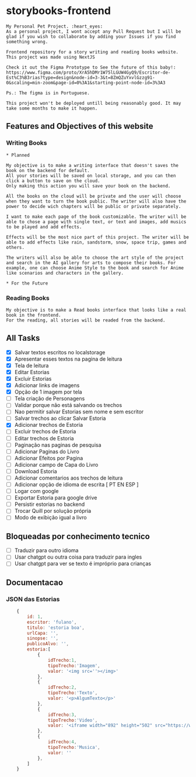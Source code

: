 # storybooks-frontend
    My Personal Pet Project. :heart_eyes:
    As a personal project, I wont accept any Pull Request but I will be glad if you wish to collaborate by adding your Issues if you find something wrong.

    Frontend repository for a story writing and reading books website.
    This project was made using NextJS

    Check it out the Figma Prototype to See the future of this baby!:
    https://www.figma.com/proto/XrA5hDMr1W75lLGUW4GyQ9/Escritor-de-Est%C3%B3rias?type=design&node-id=3-3&t=8ZmQZuYxvlGzzg91-0&scaling=min-zoom&page-id=0%3A1&starting-point-node-id=3%3A3

    Ps.: The figma is in Portuguese.

    This project won't be deployed untill being reasonably good. It may take some months to make it happen.

## Features and Objectives of this website

### Writing Books
    * Planned

    My objective is to make a writing interface that doesn't saves the book on the backend for default.
    All your stories will be saved on local storage, and you can then click a button to save on the cloud.
    Only making this action you will save your book on the backend.

    All the books on the cloud will be private and the user will choose when they want to turn the book public. The writer will also have the power to decide wich chapters will be public or private separately.

    I want to make each page of the book customizable. The writer will be able to chose a page with single text, or text and images, add musics to be played and add effects.

    Effects will be the most nice part of this project. The writer will be able to add effects like rain, sandstorm, snow, space trip, games and others.

    The writers will also be able to choose the art style of the project and search in the AI gallery for arts to compose their books. For example, one can choose Anime Style to the book and search for Anime like scenarios and characters in the gallery.

    * For the Future
    

### Reading Books
    My objective is to make a Read books interface that looks like a real book in the frontend.
    For the reading, all stories will be readed from the backend.

## All Tasks

* [x] Salvar textos escritos no localstorage
* [x] Apresentar esses textos na pagina de leitura
* [x] Tela de leitura
* [x] Editar Estorias
* [x] Excluir Estorias
* [x] Adicionar links de imagens
* [x] Opção de 1 imagem por tela
* [ ] Tela criação de Personagens
* [ ] Validar porque não está salvando os trechos
* [ ] Nao permitir salvar Estorias sem nome e sem escritor
* [ ] Salvar trechos ao clicar Salvar Estoria
* [x] Adicionar trechos de Estoria
* [ ] Excluir trechos de Estoria
* [ ] Editar trechos de Estoria
* [ ] Paginação nas paginas de pesquisa
* [ ] Adicionar Paginas do Livro
* [ ] Adicionar Efeitos por Pagina
* [ ] Adicionar campo de Capa do Livro
* [ ] Download Estoria
* [ ] Adicionar comentarios aos trechos de leitura
* [ ] Adicionar opção de idioma de escrita [ PT EN ESP ]
* [ ] Logar com google
* [ ] Exportar Estoria para google drive
* [ ] Persistir estorias no backend
* [ ] Trocar Quill por solução própria
* [ ] Modo de exibição igual a livro

## Bloqueadas por conhecimento tecnico
* [ ] Traduzir para outro idioma
* [ ] Usar chatgpt ou outra coisa para traduzir para ingles
* [ ] Usar chatgpt para ver se texto é impróprio para crianças

## Documentacao

### JSON das Estorias

```javascript
    {
        id: 1,
        escritor: 'fulano',
        titulo: 'estoria boa',
        urlCapa: '',
        sinopse: '',
        publicoAlvo: '',
        estoria:[
            {
                idTrecho:1,
                tipoTrecho:'Imagem',
                valor: '<img src=''></img>'
            },
            {
                idTrecho:2,
                tipoTrecho:'Texto',
                valor: '<p>AlgumTexto</p>'
            },
            {
                idTrecho:3,
                tipoTrecho:'Video',
                valor: '<iframe width="892" height="502" src="https://www.youtube.com/embed/51r5f5OdIY0?list=RDGMEM6CZm14o9sc-Q22TIneLI8g" title="Good Times" frameborder="0" allow="accelerometer; autoplay; clipboard-write; encrypted-media; gyroscope; picture-in-picture; web-share" allowfullscreen></iframe>'
            },
            {
                idTrecho:4,
                tipoTrecho:'Musica',
                valor: ''
            },
        ]
    }
```